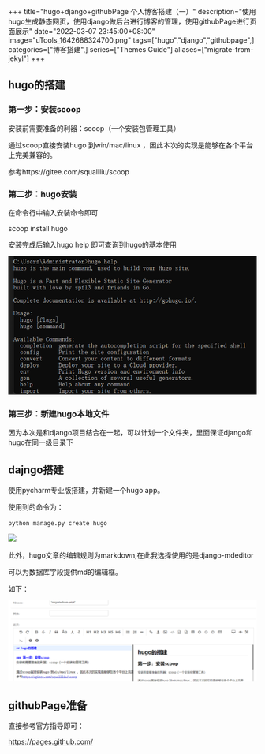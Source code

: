 +++
title="hugo+django+githubPage 个人博客搭建（一）"
description="使用hugo生成静态网页，使用django做后台进行博客的管理，使用githubPage进行页面展示"
date="2022-03-07 23:45:00+08:00"
image="uTools_1642688324700.png"
tags=["hugo","django","githubpage",]
categories=["博客搭建",]
series=["Themes Guide"]
aliases=["migrate-from-jekyl"]
+++
## hugo的搭建



### 第一步：安装scoop

安装前需要准备的利器：scoop（一个安装包管理工具）



通过scoop直接安装hugo 到win/mac/linux ，因此本次的实现是能够在各个平台上完美兼容的。

参考https://gitee.com/squallliu/scoop



### 第二步：hugo安装

在命令行中输入安装命令即可

scoop install hugo

安装完成后输入hugo help 即可查询到hugo的基本使用

![](uTools_1643123883450_20220125231853726402.png)



### 第三步：新建hugo本地文件

因为本次是和django项目结合在一起，可以计划一个文件夹，里面保证django和hugo在同一级目录下





## dajngo搭建

使用pycharm专业版搭建，并新建一个hugo app。

使用到的命令为：

`python manage.py create hugo`

![](uTools_1643690310255_20220201123911949813.png)



此外，hugo文章的编辑规则为markdown,在此我选择使用的是django-mdeditor

可以为数据库字段提供md的编辑框。



如下：



![](1646665599335_20220307230731027002.png)

## githubPage准备

直接参考官方指导即可：

https://pages.github.com/